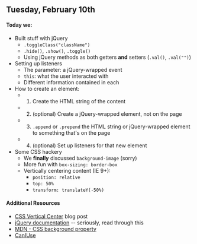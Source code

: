 ## Tuesday, February 10th

#### Today we:

* Built stuff with jQuery
    * `.toggleClass("className")`
    * `.hide()`, `.show()`, `.toggle()`
    * Using jQuery methods as both getters **and** setters (`.val()`, `.val("")`)
* Setting up listeners
    * The parameter: a jQuery-wrapped event
    * `this`: what the user interacted with
    * Different information contained in each
* How to create an element:
    * 1. Create the HTML string of the content
    * 2. (optional) Create a jQuery-wrapped element, not on the page
    * 3. `.append` or `.prepend` the HTML string or jQuery-wrapped element to something that's on the page
    * 4. (optional) Set up listeners for that new element
* Some CSS hackery
    * We **finally** discussed `background-image` (sorry)
    * More fun with `box-sizing: border-box`
    * Vertically centering content (IE 9+):
        * `position: relative`
        * `top: 50%`
        * `transform: translateY(-50%)`


#### Additional Resources

* [CSS Vertical Center](http://davidwalsh.name/css-vertical-center) blog post
* [jQuery documentation](http://api.jquery.com/) -- seriously, read through this
* [MDN - CSS background property](https://developer.mozilla.org/en-US/docs/Web/CSS/background)
* [CanIUse](http://caniuse.com)